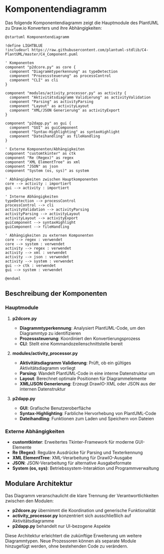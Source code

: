 # Komponentendiagramm

Das folgende Komponentendiagramm zeigt die Hauptmodule des PlantUML zu Draw.io Konverters und ihre Abhängigkeiten:

```plantuml
@startuml Komponentendiagramm

!define LIGHTBLUE
!includeurl https://raw.githubusercontent.com/plantuml-stdlib/C4-PlantUML/master/C4_Component.puml

' Komponenten
component "p2dcore.py" as core {
  component "Diagrammtyperkennung" as typeDetection
  component "Prozesssteuerung" as processControl
  component "CLI" as cli
}

component "modules/activity_processor.py" as activity {
  component "Aktivitätsdiagramm Validierung" as activityValidation
  component "Parsing" as activityParsing
  component "Layout" as activityLayout
  component "XML/JSON Generierung" as activityExport
}

component "p2dapp.py" as gui {
  component "GUI" as guiComponent
  component "Syntax-Highlighting" as syntaxHighlight
  component "Dateihandling" as fileHandling
}

' Externe Komponenten/Abhängigkeiten
component "customtkinter" as ctk
component "Re (Regex)" as regex
component "XML ElementTree" as xml
component "JSON" as json
component "System (os, sys)" as system

' Abhängigkeiten zwischen Hauptkomponenten
core --> activity : importiert
gui --> activity : importiert

' Interne Abhängigkeiten
typeDetection --> processControl
processControl --> cli
activityValidation --> activityParsing
activityParsing --> activityLayout
activityLayout --> activityExport
guiComponent --> syntaxHighlight
guiComponent --> fileHandling

' Abhängigkeiten zu externen Komponenten
core --> regex : verwendet
core --> system : verwendet
activity --> regex : verwendet
activity --> xml : verwendet
activity --> json : verwendet
activity --> system : verwendet
gui --> ctk : verwendet
gui --> system : verwendet

@enduml
```

## Beschreibung der Komponenten

### Hauptmodule

1. **p2dcore.py**
   - **Diagrammtyperkennung**: Analysiert PlantUML-Code, um den Diagrammtyp zu identifizieren
   - **Prozesssteuerung**: Koordiniert den Konvertierungsprozess
   - **CLI**: Stellt eine Kommandozeilenschnittstelle bereit

2. **modules/activity_processor.py**
   - **Aktivitätsdiagramm Validierung**: Prüft, ob ein gültiges Aktivitätsdiagramm vorliegt
   - **Parsing**: Wandelt PlantUML-Code in eine interne Datenstruktur um
   - **Layout**: Berechnet optimale Positionen für Diagrammelemente
   - **XML/JSON Generierung**: Erzeugt DrawIO-XML oder JSON aus der internen Datenstruktur

3. **p2dapp.py**
   - **GUI**: Grafische Benutzeroberfläche
   - **Syntax-Highlighting**: Farbliche Hervorhebung von PlantUML-Code
   - **Dateihandling**: Funktionen zum Laden und Speichern von Dateien

### Externe Abhängigkeiten

- **customtkinter**: Erweitertes Tkinter-Framework für moderne GUI-Elemente
- **Re (Regex)**: Reguläre Ausdrücke für Parsing und Texterkennung
- **XML ElementTree**: XML-Verarbeitung für DrawIO-Ausgabe
- **JSON**: JSON-Verarbeitung für alternative Ausgabeformate
- **System (os, sys)**: Betriebssystem-Interaktion und Programmverwaltung

## Modulare Architektur

Das Diagramm veranschaulicht die klare Trennung der Verantwortlichkeiten zwischen den Modulen:

- **p2dcore.py** übernimmt die Koordination und generische Funktionalität
- **activity_processor.py** konzentriert sich ausschließlich auf Aktivitätsdiagramme
- **p2dapp.py** behandelt nur UI-bezogene Aspekte

Diese Architektur erleichtert die zukünftige Erweiterung um weitere Diagrammtypen. Neue Prozessoren können als separate Module hinzugefügt werden, ohne bestehenden Code zu verändern. 